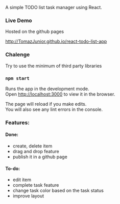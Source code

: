 A simple TODO list task manager using React.

### Live Demo
Hosted on the github pages


http://TomazJunior.github.io/react-todo-list-app

### Chalenge
Try to use the minimum of third party libraries

### `npm start`

Runs the app in the development mode.<br>
Open [http://localhost:3000](http://localhost:3000) to view it in the browser.

The page will reload if you make edits.<br>
You will also see any lint errors in the console.

### Features:

#### Done:
- create, delete item
- drag and drop feature
- publish it in a github page
#### To-do:
- edit item
- complete task feature
- change task color based on the task status
- improve layout